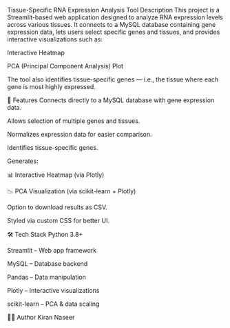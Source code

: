 Tissue-Specific RNA Expression Analysis Tool
Description
This project is a Streamlit-based web application designed to analyze RNA expression levels across various tissues.
It connects to a MySQL database containing gene expression data, lets users select specific genes and tissues, and provides interactive visualizations such as:

Interactive Heatmap

PCA (Principal Component Analysis) Plot

The tool also identifies tissue-specific genes — i.e., the tissue where each gene is most highly expressed.

🚀 Features
Connects directly to a MySQL database with gene expression data.

Allows selection of multiple genes and tissues.

Normalizes expression data for easier comparison.

Identifies tissue-specific genes.

Generates:

📊 Interactive Heatmap (via Plotly)

📉 PCA Visualization (via scikit-learn + Plotly)

Option to download results as CSV.

Styled via custom CSS for better UI.

🛠 Tech Stack
Python 3.8+

Streamlit – Web app framework

MySQL – Database backend

Pandas – Data manipulation

Plotly – Interactive visualizations

scikit-learn – PCA & data scaling


👩‍💻 Author
Kiran Naseer
